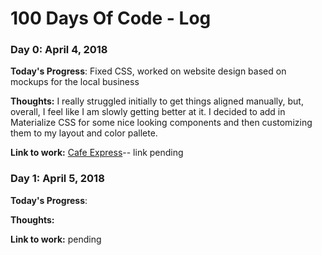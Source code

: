 # 100 Days Of Code - Log

### Day 0: April 4, 2018

**Today's Progress**: Fixed CSS, worked on website design based on mockups for the local business

**Thoughts:** I really struggled initially to get things aligned manually, but, overall, I feel like I am slowly getting better at it. I decided to add in Materialize CSS for some nice looking components and then customizing them to my layout and color pallete. 

**Link to work:** [Cafe Express](http://www.example.com)-- link pending

### Day 1: April 5, 2018

**Today's Progress**: 

**Thoughts:** 

**Link to work:** pending
